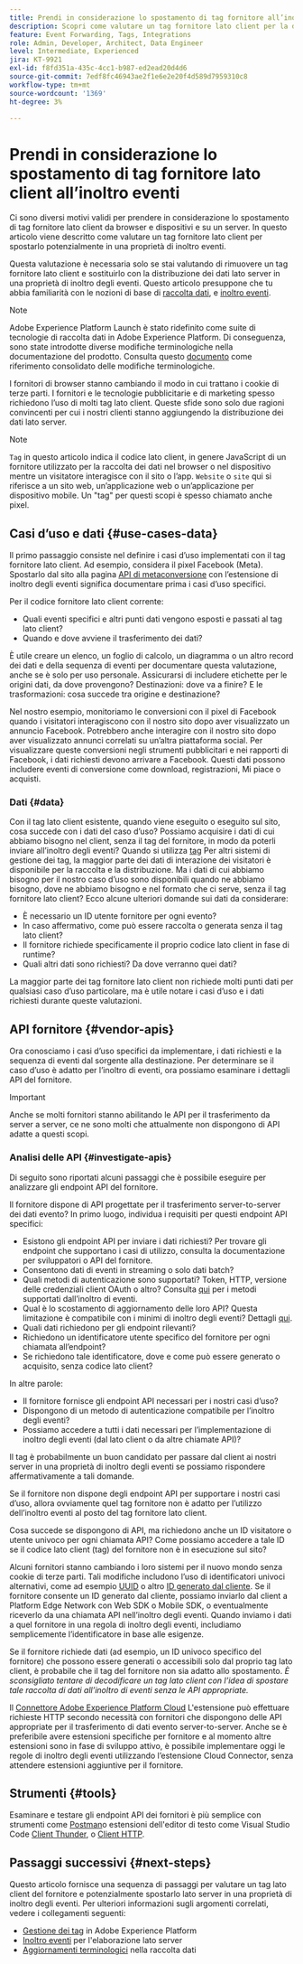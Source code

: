 ```yaml
---
title: Prendi in considerazione lo spostamento di tag fornitore all’inoltro eventi
description: Scopri come valutare un tag fornitore lato client per la distribuzione dei dati lato server.
feature: Event Forwarding, Tags, Integrations
role: Admin, Developer, Architect, Data Engineer
level: Intermediate, Experienced
jira: KT-9921
exl-id: f8fd351a-435c-4cc1-b987-ed2ead20d4d6
source-git-commit: 7edf8fc46943ae2f1e6e2e20f4d589d7959310c8
workflow-type: tm+mt
source-wordcount: '1369'
ht-degree: 3%

---
```


# Prendi in considerazione lo spostamento di tag fornitore lato client all’inoltro eventi

Ci sono diversi motivi validi per prendere in considerazione lo spostamento di tag fornitore lato client da browser e dispositivi e su un server. In questo articolo viene descritto come valutare un tag fornitore lato client per spostarlo potenzialmente in una proprietà di inoltro eventi.

Questa valutazione è necessaria solo se stai valutando di rimuovere un tag fornitore lato client e sostituirlo con la distribuzione dei dati lato server in una proprietà di inoltro degli eventi. Questo articolo presuppone che tu abbia familiarità con le nozioni di base di [raccolta dati](https://experienceleague.adobe.com/docs/data-collection.html), e [inoltro eventi](https://experienceleague.adobe.com/docs/experience-platform/tags/event-forwarding/overview.html).

>[!NOTE]
>
>Adobe Experience Platform Launch è stato ridefinito come suite di tecnologie di raccolta dati in Adobe Experience Platform. Di conseguenza, sono state introdotte diverse modifiche terminologiche nella documentazione del prodotto. Consulta questo [documento](https://experienceleague.adobe.com/docs/experience-platform/tags/term-updates.html) come riferimento consolidato delle modifiche terminologiche.

I fornitori di browser stanno cambiando il modo in cui trattano i cookie di terze parti. I fornitori e le tecnologie pubblicitarie e di marketing spesso richiedono l’uso di molti tag lato client. Queste sfide sono solo due ragioni convincenti per cui i nostri clienti stanno aggiungendo la distribuzione dei dati lato server.

>[!NOTE]
>
>`Tag` in questo articolo indica il codice lato client, in genere JavaScript di un fornitore utilizzato per la raccolta dei dati nel browser o nel dispositivo mentre un visitatore interagisce con il sito o l’app. `Website` o `site` qui si riferisce a un sito web, un’applicazione web o un’applicazione per dispositivo mobile. Un &quot;tag&quot; per questi scopi è spesso chiamato anche pixel.

## Casi d’uso e dati {#use-cases-data}

Il primo passaggio consiste nel definire i casi d’uso implementati con il tag fornitore lato client. Ad esempio, considera il pixel Facebook (Meta). Spostarlo dal sito alla pagina [API di metaconversione](https://exchange.adobe.com/apps/ec/109168/meta-conversions-api) con l’estensione di inoltro degli eventi significa documentare prima i casi d’uso specifici.

Per il codice fornitore lato client corrente:

- Quali eventi specifici e altri punti dati vengono esposti e passati al tag lato client?
- Quando e dove avviene il trasferimento dei dati?

È utile creare un elenco, un foglio di calcolo, un diagramma o un altro record dei dati e della sequenza di eventi per documentare questa valutazione, anche se è solo per uso personale. Assicurarsi di includere etichette per le origini dati, da dove provengono? Destinazioni: dove va a finire? E le trasformazioni: cosa succede tra origine e destinazione?

Nel nostro esempio, monitoriamo le conversioni con il pixel di Facebook quando i visitatori interagiscono con il nostro sito dopo aver visualizzato un annuncio Facebook. Potrebbero anche interagire con il nostro sito dopo aver visualizzato annunci correlati su un’altra piattaforma social. Per visualizzare queste conversioni negli strumenti pubblicitari e nei rapporti di Facebook, i dati richiesti devono arrivare a Facebook. Questi dati possono includere eventi di conversione come download, registrazioni, Mi piace o acquisti.

### Dati {#data}

Con il tag lato client esistente, quando viene eseguito o eseguito sul sito, cosa succede con i dati del caso d’uso? Possiamo acquisire i dati di cui abbiamo bisogno nel client, senza il tag del fornitore, in modo da poterli inviare all’inoltro degli eventi? Quando si utilizza [tag](https://experienceleague.adobe.com/docs/experience-platform/tags/home.html?lang=it) Per altri sistemi di gestione dei tag, la maggior parte dei dati di interazione dei visitatori è disponibile per la raccolta e la distribuzione. Ma i dati di cui abbiamo bisogno per il nostro caso d’uso sono disponibili quando ne abbiamo bisogno, dove ne abbiamo bisogno e nel formato che ci serve, senza il tag fornitore lato client? Ecco alcune ulteriori domande sui dati da considerare:

- È necessario un ID utente fornitore per ogni evento?
- In caso affermativo, come può essere raccolta o generata senza il tag lato client?
- Il fornitore richiede specificamente il proprio codice lato client in fase di runtime?
- Quali altri dati sono richiesti? Da dove verranno quei dati?

La maggior parte dei tag fornitore lato client non richiede molti punti dati per qualsiasi caso d’uso particolare, ma è utile notare i casi d’uso e i dati richiesti durante queste valutazioni.

## API fornitore {#vendor-apis}

Ora conosciamo i casi d’uso specifici da implementare, i dati richiesti e la sequenza di eventi dal sorgente alla destinazione. Per determinare se il caso d’uso è adatto per l’inoltro di eventi, ora possiamo esaminare i dettagli API del fornitore.

>[!IMPORTANT]
>
>Anche se molti fornitori stanno abilitando le API per il trasferimento da server a server, ce ne sono molti che attualmente non dispongono di API adatte a questi scopi.

### Analisi delle API {#investigate-apis}

Di seguito sono riportati alcuni passaggi che è possibile eseguire per analizzare gli endpoint API del fornitore.

Il fornitore dispone di API progettate per il trasferimento server-to-server dei dati evento? In primo luogo, individua i requisiti per questi endpoint API specifici:

- Esistono gli endpoint API per inviare i dati richiesti? Per trovare gli endpoint che supportano i casi di utilizzo, consulta la documentazione per sviluppatori o API del fornitore.
- Consentono dati di eventi in streaming o solo dati batch?
- Quali metodi di autenticazione sono supportati? Token, HTTP, versione delle credenziali client OAuth o altro? Consulta [qui](https://experienceleague.adobe.com/docs/experience-platform/tags/event-forwarding/secrets.html) per i metodi supportati dall’inoltro di eventi.
- Qual è lo scostamento di aggiornamento delle loro API? Questa limitazione è compatibile con i minimi di inoltro degli eventi? Dettagli [qui](https://experienceleague.adobe.com/docs/experience-platform/tags/event-forwarding/secrets.html#:~:text=you%20can%20configure%20the%20Refresh%20Offset%20value%20for%20the%20secret).
- Quali dati richiedono per gli endpoint rilevanti?
- Richiedono un identificatore utente specifico del fornitore per ogni chiamata all’endpoint?
- Se richiedono tale identificatore, dove e come può essere generato o acquisito, senza codice lato client?

In altre parole:

- Il fornitore fornisce gli endpoint API necessari per i nostri casi d’uso?
- Dispongono di un metodo di autenticazione compatibile per l’inoltro degli eventi?
- Possiamo accedere a tutti i dati necessari per l’implementazione di inoltro degli eventi (dal lato client o da altre chiamate API)?

Il tag è probabilmente un buon candidato per passare dal client ai nostri server in una proprietà di inoltro degli eventi se possiamo rispondere affermativamente a tali domande.

Se il fornitore non dispone degli endpoint API per supportare i nostri casi d’uso, allora ovviamente quel tag fornitore non è adatto per l’utilizzo dell’inoltro eventi al posto del tag fornitore lato client.

Cosa succede se dispongono di API, ma richiedono anche un ID visitatore o utente univoco per ogni chiamata API? Come possiamo accedere a tale ID se il codice lato client (tag) del fornitore non è in esecuzione sul sito?

Alcuni fornitori stanno cambiando i loro sistemi per il nuovo mondo senza cookie di terze parti. Tali modifiche includono l’uso di identificatori univoci alternativi, come ad esempio [UUID](https://developer.mozilla.org/en-US/docs/Glossary/UUID) o altro [ID generato dal cliente](https://experienceleague.adobe.com/docs/experience-platform/edge/identity/first-party-device-ids.html). Se il fornitore consente un ID generato dal cliente, possiamo inviarlo dal client a Platform Edge Network con Web SDK o Mobile SDK, o eventualmente riceverlo da una chiamata API nell’inoltro degli eventi. Quando inviamo i dati a quel fornitore in una regola di inoltro degli eventi, includiamo semplicemente l’identificatore in base alle esigenze.

Se il fornitore richiede dati (ad esempio, un ID univoco specifico del fornitore) che possono essere generati o accessibili solo dal proprio tag lato client, è probabile che il tag del fornitore non sia adatto allo spostamento. _È sconsigliato tentare di decodificare un tag lato client con l’idea di spostare tale raccolta di dati all’inoltro di eventi senza le API appropriate._

Il [Connettore Adobe Experience Platform Cloud](https://experienceleague.adobe.com/docs/experience-platform/tags/extensions/adobe/cloud-connector/overview.html) L&#39;estensione può effettuare richieste HTTP secondo necessità con fornitori che dispongono delle API appropriate per il trasferimento di dati evento server-to-server. Anche se è preferibile avere estensioni specifiche per fornitore e al momento altre estensioni sono in fase di sviluppo attivo, è possibile implementare oggi le regole di inoltro degli eventi utilizzando l’estensione Cloud Connector, senza attendere estensioni aggiuntive per il fornitore.

## Strumenti {#tools}

Esaminare e testare gli endpoint API dei fornitori è più semplice con strumenti come [Postman](https://www.postman.com/)o estensioni dell&#39;editor di testo come Visual Studio Code [Client Thunder](https://marketplace.visualstudio.com/items?itemName=rangav.vscode-thunder-client), o [Client HTTP](https://marketplace.visualstudio.com/items?itemName=mkloubert.vscode-http-client).

## Passaggi successivi {#next-steps}

Questo articolo fornisce una sequenza di passaggi per valutare un tag lato client del fornitore e potenzialmente spostarlo lato server in una proprietà di inoltro degli eventi. Per ulteriori informazioni sugli argomenti correlati, vedere i collegamenti seguenti:

- [Gestione dei tag](https://experienceleague.adobe.com/docs/experience-platform/tags/home.html?lang=it) in Adobe Experience Platform
- [Inoltro eventi](https://experienceleague.adobe.com/docs/experience-platform/tags/event-forwarding/overview.html) per l&#39;elaborazione lato server
- [Aggiornamenti terminologici](https://experienceleague.adobe.com/docs/experience-platform/tags/term-updates.html) nella raccolta dati
